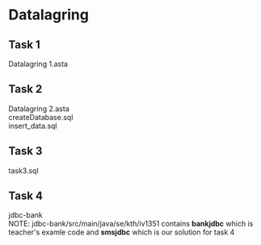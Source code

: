 # Datalagring

## Task 1

Datalagring 1.asta

## Task 2

Datalagring 2.asta  
createDatabase.sql  
insert_data.sql

## Task 3

task3.sql

## Task 4

jdbc-bank  
NOTE: jdbc-bank/src/main/java/se/kth/iv1351 contains **bankjdbc** which is teacher's examle code and **smsjdbc** which is our solution for task 4
